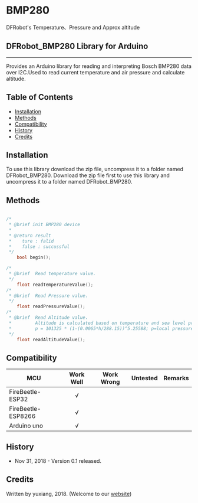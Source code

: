 # BMP280
DFRobot's Temperature、Pressure and Approx altitude

## DFRobot_BMP280 Library for Arduino
---------------------------------------------------------
Provides an Arduino library for reading and interpreting Bosch BMP280 data over I2C.Used to read current temperature and air pressure and calculate altitude.

## Table of Contents

* [Installation](#installation)
* [Methods](#methods)
* [Compatibility](#compatibility)
* [History](#history)
* [Credits](#credits)

<snippet>
<content>

## Installation

To use this library download the zip file, uncompress it to a folder named DFRobot_BMP280. 
Download the zip file first to use this library and uncompress it to a folder named DFRobot_BMP280. 

## Methods

```C++

/*
 * @brief init BMP280 device
 *
 * @return result
 *    ture : falid
 *    false : succussful
 */
    bool begin();

/*
 * @brief  Read temperature value.
 */
    float readTemperatureValue();
/*
 * @brief  Read Pressure value.
 */
    float readPressureValue();
/*
 * @brief  Read Altitude value.
 *         Altitude is calculated based on temperature and sea level pressure
 *         p = 101325 * (1-(0.0065*h/288.15))^5.25588; p=local pressure; h=altitude
 */
    float readAltitudeValue();

```

## Compatibility

MCU                | Work Well | Work Wrong | Untested  | Remarks
------------------ | :----------: | :----------: | :---------: | -----
FireBeetle-ESP32  |      √       |             |            | 
FireBeetle-ESP8266  |      √       |             |            | 
Arduino uno |       √      |             |            | 

## History

- Nov 31, 2018 - Version 0.1 released.

## Credits

Written by yuxiang, 2018. (Welcome to our [website](https://www.dfrobot.com/))
